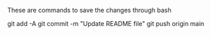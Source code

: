 These are commands to save the changes through bash

git add -A
git commit -m "Update README file"
git push origin main

 
